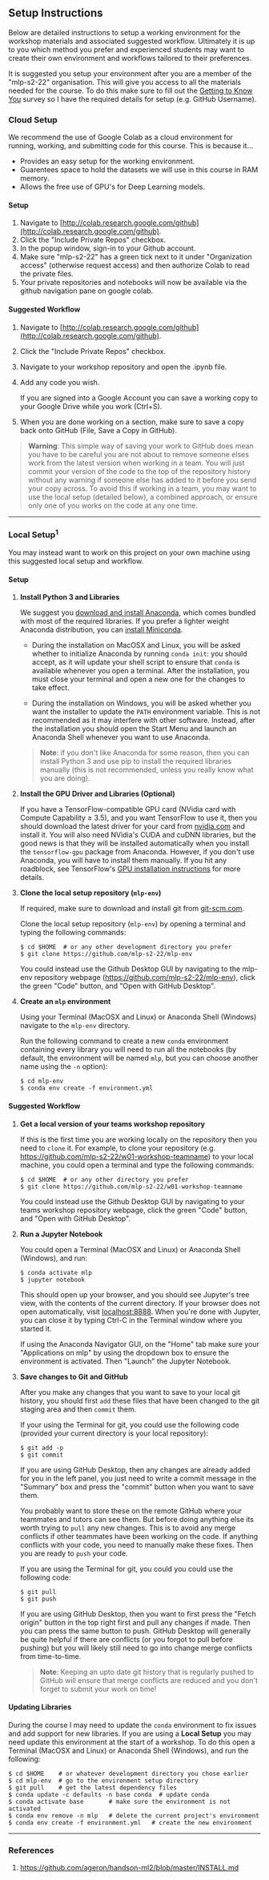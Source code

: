 ## Setup Instructions
Below are detailed instructions to setup a working environment for the workshop materials and associated suggested workflow. Ultimately it is up to you which method you prefer and experienced students may want to create their own environment and workflows tailored to their preferences.

It is suggested you setup your environment after you are a member of the "mlp-s2-22" organisation. This will give you access to all the materials needed for the course. To do this make sure to fill out the [Getting to Know You](https://forms.office.com/r/BXJFxjTKvb) survey so I have the required details for setup (e.g. GitHub Username).

### Cloud Setup
We recommend the use of Google Colab as a cloud environment for running, working, and submitting code for this course. This is because it...

- Provides an easy setup for the working environment.
- Guarentees space to hold the datasets we will use in this course in RAM memory.
- Allows the free use of GPU's for Deep Learning models.

#### Setup

1. Navigate to [http://colab.research.google.com/github](http://colab.research.google.com/github).
2. Click the "Include Private Repos" checkbox.
3. In the popup window, sign-in to your Github account.
4. Make sure "mlp-s2-22" has a green tick next to it under "Organization access" (otherwise request access) and then authorize Colab to read the private files.
5. Your private repositories and notebooks will now be available via the github navigation pane on google colab.

#### Suggested Workflow

1. Navigate to [http://colab.research.google.com/github](http://colab.research.google.com/github).
2. Click the "Include Private Repos" checkbox.
3. Navigate to your workshop repository and open the .ipynb file.
4. Add any code you wish. 
    
    If you are signed into a Google Account you can save a working copy to your Google Drive while you work (Ctrl+S).

5. When you are done working on a section, make sure to save a copy back onto GitHub (File, Save a Copy in GitHub).

> **Warning**: This simple way of saving your work to GitHub does mean you have to be careful you are not about to remove someone elses work from the latest version when working in a team. You will just commit your version of the code to the top of the repository history without any warning if someone else has added to it before you send your copy across. To avoid this if working in a team, you may want to use the local setup (detailed below), a combined approach, or ensure only one of you works on the code at any one time.

---

### Local Setup<sup>1</sup>
You may instead want to work on this project on your own machine using this suggested local setup and workflow.

#### Setup

1. __Install Python 3 and Libraries__

    We suggest you [download and install Anaconda](https://www.anaconda.com/distribution/), which comes bundled with most of the required libraries. If you prefer a lighter weight Anaconda distribution, you can [install Miniconda](https://docs.conda.io/en/latest/miniconda.html).
  
    - During the installation on MacOSX and Linux, you will be asked whether to initialize Anaconda by running `conda init`: you should accept, as it will update your shell script to ensure that `conda` is available whenever you open a terminal. After the installation, you must close your terminal and open a new one for the changes to take effect.
  
    - During the installation on Windows, you will be asked whether you want the installer to update the `PATH` environment variable. This is not recommended as it may interfere with other software. Instead, after the installation you should open the Start Menu and launch an Anaconda Shell whenever you want to use Anaconda.
  
    > **Note**: if you don't like Anaconda for some reason, then you can install Python 3 and use pip to install the required libraries manually (this is not recommended, unless you really know what you are doing).

2. __Install the GPU Driver and Libraries (Optional)__

    If you have a TensorFlow-compatible GPU card (NVidia card with Compute Capability ≥ 3.5), and you want TensorFlow to use it, then you should download the latest driver for your card from [nvidia.com](https://www.nvidia.com/Download/index.aspx?lang=en-us) and install it. You will also need NVidia's CUDA and cuDNN libraries, but the good news is that they will be installed automatically when you install the `tensorflow-gpu` package from Anaconda. However, if you don't use Anaconda, you will have to install them manually. If you hit any roadblock, see TensorFlow's [GPU installation instructions](https://tensorflow.org/install/gpu) for more details.

3. __Clone the local setup repository (`mlp-env`)__

    If required, make sure to download and install git from [git-scm.com](git-scm.com).
    
    Clone the local setup repository (`mlp-env`) by opening a terminal and typing the following commands:
    ```
    $ cd $HOME  # or any other development directory you prefer
    $ git clone https://github.com/mlp-s2-22/mlp-env
    ```
    You could instead use the Github Desktop GUI by navigating to the mlp-env repository webpage (https://github.com/mlp-s2-22/mlp-env), click the green "Code" button, and "Open with GitHub Desktop".

4. __Create an `mlp` environment__

    Using your Terminal (MacOSX and Linux) or Anaconda Shell (Windows) navigate to the `mlp-env` directory.

    Run the following command to create a new `conda` environment containing every library you will need to run all the notebooks (by default, the environment will be named `mlp`, but you can choose another name using the `-n` option):
    ```
    $ cd mlp-env
    $ conda env create -f environment.yml
    ```

#### Suggested Workflow

1. __Get a local version of your teams workshop repository__

    If this is the first time you are working locally on the repository then you need to `clone` it. For example, to clone your repository (e.g. https://github.com/mlp-s2-22/w01-workshop-teamname) to your local machine, you could open a terminal and type the following commands:
    ```
    $ cd $HOME  # or any other directory you prefer
    $ git clone https://github.com/mlp-s2-22/w01-workshop-teamname
    ```
    
    You could instead use the Github Desktop GUI by navigating to your teams workshop repository webpage, click the green "Code" button, and "Open with GitHub Desktop".

2. __Run a Jupyter Notebook__
    
    You could open a Terminal (MacOSX and Linux) or Anaconda Shell (Windows), and run:
    ```
    $ conda activate mlp
    $ jupyter notebook
    ```
    This should open up your browser, and you should see Jupyter's tree view, with the contents of the current directory. If your browser does not open automatically, visit [localhost:8888](http://localhost:8888/tree). When you're done with Jupyter, you can close it by typing Ctrl-C in the Terminal window where you started it.

    If using the Anaconda Navigator GUI, on the "Home" tab make sure your "Applications on mlp" by using the dropdown box to ensure the environment is activated. Then "Launch" the Jupyter Notebook.

3. __Save changes to Git and GitHub__

    After you make any changes that you want to save to your local git history, you should first `add` these files that have been changed to the git staging area and then `commit` them. 

    If your using the Terminal for git, you could use the following code (provided your current directory is your local repository):
    ```
    $ git add -p
    $ git commit
    ```
    If you are using GitHub Desktop, then any changes are already added for you in the left panel, you just need to write a commit message in the "Summary" box and press the "commit" button when you want to save them.

    You probably want to store these on the remote GitHub where your teammates and tutors can see them. But before doing anything else its worth trying to `pull` any new changes. This is to avoid any merge conflicts if other teammates have been working on the code. If anything conflicts with your code, you need to manually make these fixes. Then you are ready to `push` your code. 

    If you are using the Terminal for git, you could you could use the following code:
     ```
    $ git pull
    $ git push
    ```

    If you are using GitHub Desktop, then you want to first press the "Fetch origin" button in the top right first and pull any changes if made. Then you can press the same button to push. GitHub Desktop will generally be quite helpful if there are conflicts (or you forgot to pull before pushing) but you will likely still need to go into change merge conflicts from time-to-time.

    > **Note**: Keeping an upto date git history that is regularly pushed to GitHub will ensure that merge conflicts are reduced and you don't forget to submit your work on time!

#### Updating Libraries
  
During the course I may need to update the `conda` environment to fix issues and add support for new libraries. If you are using a __Local Setup__ you may need update this environment at the start of a workshop. To do this open a Terminal (MacOSX and Linux) or Anaconda Shell (Windows), and run the following:

```
$ cd $HOME    # or whatever development directory you chose earlier
$ cd mlp-env  # go to the environment setup directory
$ git pull    # get the latest dependency files
$ conda update -c defaults -n base conda  # update conda
$ conda activate base       # make sure the environment is not activated
$ conda env remove -n mlp   # delete the current project's environment
$ conda env create -f environment.yml   # create the new environment
```

---
### References 
1. https://github.com/ageron/handson-ml2/blob/master/INSTALL.md

